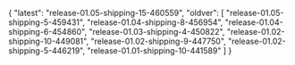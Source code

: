 {
  "latest": "release-01.05-shipping-15-460559",
  "oldver": [
    "release-01.05-shipping-5-459431",
    "release-01.04-shipping-8-456954",
    "release-01.04-shipping-6-454860",
    "release-01.03-shipping-4-450822",
    "release-01.02-shipping-10-449081",
    "release-01.02-shipping-9-447750",
    "release-01.02-shipping-5-446219",
    "release-01.01-shipping-10-441589"
  ]
}
